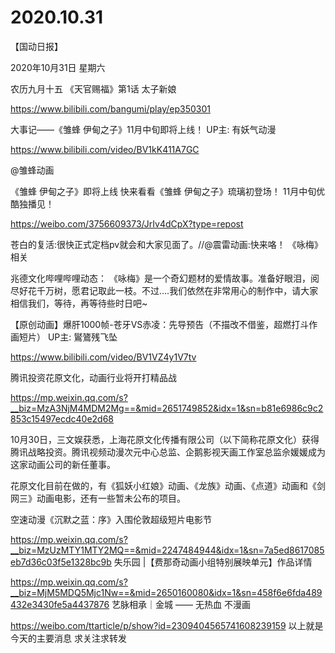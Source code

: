 # 2020.10.31

【国动日报】

2020年10月31日  星期六

农历九月十五
 《天官赐福》第1话 太子新娘

https://www.bilibili.com/bangumi/play/ep350301



 大事记——《雏蜂 伊甸之子》11月中旬即将上线！ UP主: 有妖气动漫

https://www.bilibili.com/video/BV1kK411A7GC


@雏蜂动画                            

《雏蜂 伊甸之子》即将上线
快来看看《雏蜂 伊甸之子》琉璃初登场！
11月中旬优酷独播见！

https://weibo.com/3756609373/JrIv4dCpX?type=repost

苍白的复活:很快正式定档pv就会和大家见面了。//@震雷动画:快来咯！
《咏梅》相关

兆德文化哔哩哔哩动态： 《咏梅》是一个奇幻题材的爱情故事。准备好眼泪，阅尽好花千万树，愿君记取此一枝。不过....我们依然在非常用心的制作中，请大家相信我们，等待，再等待些时日吧~


【原创动画】爆肝1000帧-苍牙VS赤凌：先导预告（不描改不借鉴，超燃打斗作画短片） UP主: 鸑鷟残飞坠

https://www.bilibili.com/video/BV1VZ4y1V7tv


腾讯投资花原文化，动画行业将开打精品战

https://mp.weixin.qq.com/s?__biz=MzA3NjM4MDM2Mg==&mid=2651749852&idx=1&sn=b81e6986c9c2853c15497ecdc40e2d68

10月30日，三文娱获悉，上海花原文化传播有限公司（以下简称花原文化）获得腾讯战略投资。腾讯视频动漫次元中心总监、企鹅影视天画工作室总监佘媛媛成为这家动画公司的新任董事。

花原文化目前在做的，有《狐妖小红娘》动画、《龙族》动画、《点道》动画和《剑网三》动画电影，还有一些暂未公布的项目。



空速动漫《沉默之蓝：序》入围伦敦超级短片电影节

https://mp.weixin.qq.com/s?__biz=MzUzMTY1MTY2MQ==&mid=2247484944&idx=1&sn=7a5ed8617085eb7d36c03f5e1328bc9b 
失乐园 |【费那奇动画小组特别展映单元】作品详情

https://mp.weixin.qq.com/s?__biz=MjM5MDQ5Mjc1Nw==&mid=2650160080&idx=1&sn=458f6e6fda489432e3430fe5a4437876
艺脉相承｜金城 —— 无热血 不漫画

https://weibo.com/ttarticle/p/show?id=2309404565741608239159
以上就是今天的主要消息
求关注求转发








